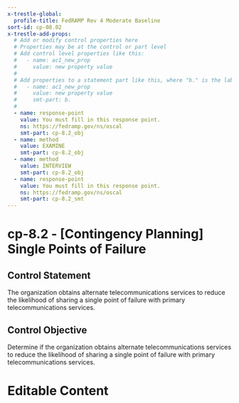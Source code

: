 ```yaml
---
x-trestle-global:
  profile-title: FedRAMP Rev 4 Moderate Baseline
sort-id: cp-08.02
x-trestle-add-props:
  # Add or modify control properties here
  # Properties may be at the control or part level
  # Add control level properties like this:
  #   - name: ac1_new_prop
  #     value: new property value
  #
  # Add properties to a statement part like this, where "b." is the label of the target statement part
  #   - name: ac1_new_prop
  #     value: new property value
  #     smt-part: b.
  #
  - name: response-point
    value: You must fill in this response point.
    ns: https://fedramp.gov/ns/oscal
    smt-part: cp-8.2_obj
  - name: method
    value: EXAMINE
    smt-part: cp-8.2_obj
  - name: method
    value: INTERVIEW
    smt-part: cp-8.2_obj
  - name: response-point
    value: You must fill in this response point.
    ns: https://fedramp.gov/ns/oscal
    smt-part: cp-8.2_smt
---
```


# cp-8.2 - \[Contingency Planning\] Single Points of Failure

## Control Statement

The organization obtains alternate telecommunications services to reduce the likelihood of sharing a single point of failure with primary telecommunications services.

## Control Objective

Determine if the organization obtains alternate telecommunications services to reduce the likelihood of sharing a single point of failure with primary telecommunications services.

# Editable Content

<!-- Make additions and edits below -->
<!-- The above represents the contents of the control as received by the profile, prior to additions. -->
<!-- If the profile makes additions to the control, they will appear below. -->
<!-- The above markdown may not be edited but you may edit the content below, and/or introduce new additions to be made by the profile. -->
<!-- If there is a yaml header at the top, parameter values may be edited. Use --set-parameters to incorporate the changes during assembly. -->
<!-- The content here will then replace what is in the profile for this control, after running profile-assemble. -->
<!-- The added parts in the profile for this control are below.  You may edit them and/or add new ones. -->
<!-- Each addition must have a heading either of the form ## Control my_addition_name -->
<!-- or ## Part a. (where the a. refers to one of the control statement labels.) -->
<!-- "## Control" parts are new parts added after the statement part. -->
<!-- "## Part" parts are new parts added into the top-level statement part with that label. -->
<!-- Subparts may be added with nested hash levels of the form ### My Subpart Name -->
<!-- underneath the parent ## Control or ## Part being added -->
<!-- See https://ibm.github.io/compliance-trestle/tutorials/ssp_profile_catalog_authoring/ssp_profile_catalog_authoring for guidance. -->
